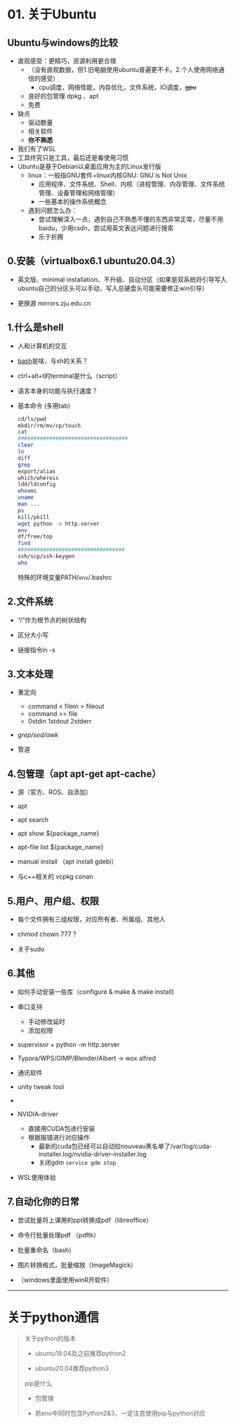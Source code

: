 # 01. 关于Ubuntu

## Ubuntu与windows的比较

* 直观感受：更精巧，资源利用更合理
  * （没有直观数据，但1.旧电脑使用ubuntu普遍更不卡。2.个人使用网络通信的感受）
    * cpu调度，网络性能，内存优化，文件系统，IO调度，~~gpu~~
  * 良好的包管理 dpkg 、apt
  * 免费
* 缺点
  * 驱动数量
  * 相关软件
  * **你不熟悉**
* 我们有了WSL
* 工具终究只是工具，最后还是看使用习惯
* Ubuntu是基于Debian以桌面应用为主的Linux发行版
  * linux：一般指GNU套件+linux内核GNU: GNU is Not Unix
    * 应用程序、文件系统、Shell、内核（进程管理、内存管理、文件系统管理、设备管理和网络管理）
    * 一些基本的操作系统概念
  * 遇到问题怎么办：
    * 尝试理解深入一点，遇到自己不熟悉不懂的东西非常正常，尽量不用baidu，少用csdn，尝试用英文表达问题进行搜索
    * 乐于折腾

## 0.安装（virtualbox6.1 ubuntu20.04.3）

* 英文版、minimal installation、不升级、自动分区（如果是双系统将引导写入ubuntu自己的分区头可以手动，写入总硬盘头可能需要修正win引导）

* 更换源 mirrors.zju.edu.cn

## 1.什么是shell

* 人和计算机的交互

* [bash](https://www.gnu.org/software/bash/)是啥，与sh的关系？

* ctrl+alt+t的terminal是什么（script）

* 语言本身的功能与执行速度？

* 基本命令 (多用tab)
  
  ```bash
  cd/ls/pwd
  mkdir/rm/mv/cp/touch
  cat
  ###################################
  clear
  ln
  diff
  grep
  export/alias
  which/whereis
  ldd/ldconfig
  whoami
  uname
  man ...
  ps
  kill/pkill
  wget python -m http.server 
  env
  df/free/top
  find
  ##################################
  ssh/scp/ssh-keygen
  who
  ```
  
  特殊的环境变量PATH/`env`/.bashrc

## 2.文件系统

* “/”作为根节点的树状结构

* 区分大小写

* 链接指令ln -s

## 3.文本处理

* 重定向
  
  * command < filein > fileout
  * command >> file
  * 0stdin 1stdout 2stderr

* *grep/sed/awk*

* 管道

## 4.包管理（apt apt-get apt-cache）

* 源（官方、ROS、自添加）

* apt

* apt search

* apt show ${package_name}

* apt-file list ${package_name}

* manual install （apt install gdebi）

* 与c++相关的 vcpkg conan 

## 5.用户、用户组、权限

* 每个文件拥有三组权限，对应所有者、所属组、其他人

* chmod chown 777？

* 关于sudo

## 6.其他

* 如何手动安装一些库（configure & make & make install)

* 串口支持
  
  * 手动修改延时
  * 添加权限

* supervisor + python -m http.server

* Typora/WPS/GIMP/Blender/Albert -> wox alfred

* 通讯软件

* unity tweak tool

* 

* NVIDIA-driver
  
  * 直接用CUDA包进行安装
  * 根据报错进行对应操作
    * 最新的cuda包已经可以自动拉nouveau黑名单了/var/log/cuda-installer.log/nvidia-driver-installer.log 
    * 关闭gdm `service gdm stop`

* WSL使用体验

## 7.自动化你的日常

* 尝试批量将上课用的ppt转换成pdf（libreoffice）

* 命令行批量处理pdf （pdftk）

* 批量重命名（bash）

* 图片转换格式，批量缩放（ImageMagick）

* （windows里面使用winR开软件）

---

# 关于python通信

> 关于python的版本
> 
> * ubuntu18.04及之前推荐python2
> 
> * ubuntu20.04推荐python3
> 
> pip是什么
> 
> * 包管理
> 
> * 若env中同时包含Python2&3，一定注意使用pip与python对应


